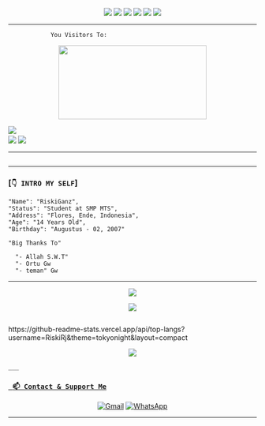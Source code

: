 <p align="center">
  <img src="https://img.shields.io/badge/-JavaScript-black?style=flat-square&logo=javascript" />
  <img src="https://img.shields.io/badge/-Node.js-black?style=flat-square&logo=Node.js" />
  <img src="https://img.shields.io/badge/-HTML5-black?style=flat-square&logo=html5&logoColor=e34f26" />
  <img src="https://img.shields.io/badge/-CSS3-black?style=flat-square&logo=css3&logoColor=1572b6" />
  <img src="https://img.shields.io/badge/-Git-black?style=flat-square&logo=git" />
  <img src="https://img.shields.io/badge/-GitHub-black?style=flat-square&logo=github" /> <br>
</p>

___
```
            You Visitors To:
```
<p align="center">
   <img width="300" height="150" src="https://camo.githubusercontent.com/db45054d90ef8099ce0235c82592c406dba0adcda421f8a84f162b58bab5d3e0/68747470733a2f2f636f756e742e6765746c6f6c692e636f6d2f6765742f406e6f627579616b693f7468656d653d67656c626f6f72752d68" />

 <a href="https://github.com/RiskiRj"><img src="https://cardivo.vercel.app/api?name=RiskiRj Dev&description=Hi, i'm RiskiRj and i'm just a newbie programmer nice to meet you all 🤗&image=https://telegra.ph/file/09d23565eb7e9979c8a62.jpg&usqp=CAU&backgroundColor=%23ecf0f1&instagram=@xfar05_&github=xfar05&pattern=leaf&colorPattern=%23eaeaea" /><a> <br />
[<img src="https://img.shields.io/badge/whatsapp-%808080.svg?&style=for-the-badge&logo=whatsapp&logoColor=white">](https://chat.whatsapp.com/Il3Dpe7nTyZ1X9EneDpXQA)
[<img src="https://img.shields.io/badge/instagram-%23E4405F.svg?&style=for-the-badge&logo=instagram&logoColor=white">](https://instagram.com/xfar05_)

___

```
```
___

### [`👇 INTRO MY SELF`]
```
"Name": "RiskiGanz",
"Status": "Student at SMP MTS",
"Address": "Flores, Ende, Indonesia",
"Age": "14 Years Old",
"Birthday": "Augustus - 02, 2007"
   
"Big Thanks To"

  "- Allah S.W.T"
  "- Ortu Gw
  "- teman" Gw
```
___
   
   <p align="center">
  <a href="https://github.com/RiskiRj"><img src="https://github-readme-stats.vercel.app/api?username=RiskiRj&theme=tokyonight&show_icons=true" /></a>
</p>

<p align="center">
  <a href="https://github.com/RiskiRj"><img src="https://github-readme-streak-stats.herokuapp.com?user=RiskiRj&theme=tokyonight&hide_border=false&properties=background&border=%239611C5FF" /><a>
</p>
  
<p align="center">
  <a href="https://github.com/RiskiRj"><img src="" /></a>
</p>
  https://github-readme-stats.vercel.app/api/top-langs?username=RiskiRj&theme=tokyonight&layout=compact
<p align="center">
  <a href="https://github.com/RiskiRj"><img src="https://github-profile-trophy.vercel.app/?username=RiskiRj&theme=radical&margin-w=20&no-bg=true&no-frame=false" /><a>
</p>
    
    ___

### [` 📫 Contact & Support Me`](https://api.whatsapp.com/send?phone=6281339888334text=Assalamualaikum+Bang) 

    
<p align="center">
<a href="RiskiGaming54@gmail.com" target="_blank"><img src="https://img.shields.io/badge/Gmail-D14836?style=flat-square&logo=gmail&logoColor=white" alt="Gmail"></a>
<a href="https://api.whatsapp.com/send?phone=6281339888334&text=p+bang+:v" target="_blank"><img src="https://img.shields.io/badge/Whatsapp-%808080.svg?&style=flat-square&logo=Whatsapp&logoColor=white" alt="WhatsApp"></a>
</p>

___
